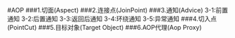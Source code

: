 #AOP
###1.切面(Aspect)
###2.连接点(JoinPoint)
###3.通知(Advice)
    3-1:前置通知
    3-2:后置通知
    3-3:返回后通知
    3-4:环绕通知
    3-5:异常通知
###4.切入点(PointCut)
###5.目标对象(Target Object)
###6.AOP代理(Aop Proxy)
